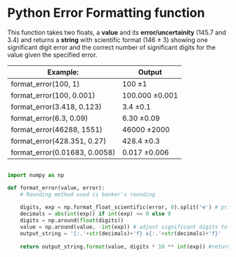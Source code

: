 # Python Error Formatting function

This function takes two floats, a **value** and its **error/uncertainity** (145.7 and 3.4) and returns a **string** with scientific format (146 ± 3) showing one significant digit error and the correct number of significant digits for the value given the specified error.


|Example: | Output|
|---|---|
|format_error(100, 1) | 100 ±1|
|format_error(100, 0.001) | 100.000 ±0.001|
|format_error(3.418, 0.123) | 3.4 ±0.1|
|format_error(6.3, 0.09) | 6.30 ±0.09|
|format_error(46288, 1551) | 46000 ±2000|
|format_error(428.351, 0.27) | 428.4 ±0.3|
|format_error(0.01683, 0.0058) | 0.017 ±0.006|


```python

import numpy as np

def format_error(value, error):
    # Rounding method used is banker's rounding
    
    digits, exp = np.format_float_scientific(error, 0).split('e') # print as sci. notation, extract digits and exponent
    decimals = abs(int(exp)) if int(exp) <= 0 else 0
    digits = np.around(float(digits))
    value = np.around(value, -int(exp)) # adjust significant digits to the ones allowed by the error.
    output_string = '{:.'+str(decimals)+'f} ±{:.'+str(decimals)+'f}'
    
    return output_string.format(value, digits * 10 ** int(exp)) #return formatted string
```



